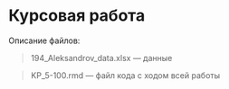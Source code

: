# Курсовая работа

Описание файлов:
> 194_Aleksandrov_data.xlsx — данные

> KP_5-100.rmd — файл кода с ходом всей работы
